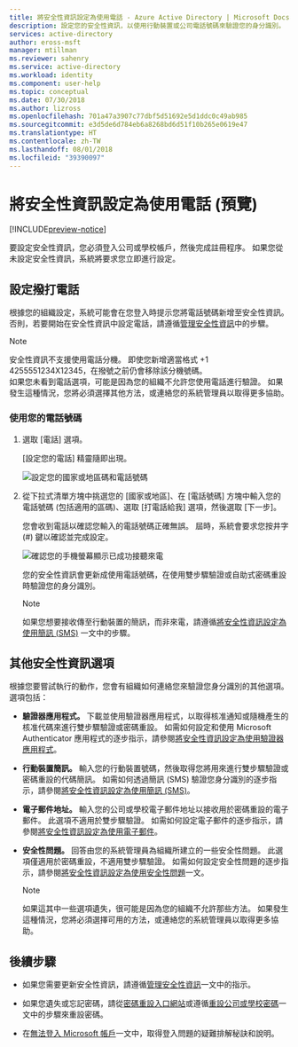 ```yaml
---
title: 將安全性資訊設定為使用電話 - Azure Active Directory | Microsoft Docs
description: 設定您的安全性資訊，以使用行動裝置或公司電話號碼來驗證您的身分識別。
services: active-directory
author: eross-msft
manager: mtillman
ms.reviewer: sahenry
ms.service: active-directory
ms.workload: identity
ms.component: user-help
ms.topic: conceptual
ms.date: 07/30/2018
ms.author: lizross
ms.openlocfilehash: 701a47a3907c77dbf5d51692e5d1ddc0c49ab985
ms.sourcegitcommit: e3d5de6d784eb6a8268bd6d51f10b265e0619e47
ms.translationtype: HT
ms.contentlocale: zh-TW
ms.lasthandoff: 08/01/2018
ms.locfileid: "39390097"
---
```

# <a name="set-up-security-info-to-use-phone-calls-preview"></a>將安全性資訊設定為使用電話 (預覽)

[!INCLUDE[preview-notice](../../../includes/active-directory-end-user-preview-notice-security-info.md)]

要設定安全性資訊，您必須登入公司或學校帳戶，然後完成註冊程序。 如果您從未設定安全性資訊，系統將要求您立即進行設定。

## <a name="set-up-phone-calls"></a>設定撥打電話

根據您的組織設定，系統可能會在您登入時提示您將電話號碼新增至安全性資訊。 否則，若要開始在安全性資訊中設定電話，請遵循[管理安全性資訊](security-info-manage-settings.md)中的步驟。

>[!Note]
>安全性資訊不支援使用電話分機。 即使您新增適當格式 +1 4255551234X12345，在撥號之前仍會移除該分機號碼。<br>如果您未看到電話選項，可能是因為您的組織不允許您使用電話進行驗證。 如果發生這種情況，您將必須選擇其他方法，或連絡您的系統管理員以取得更多協助。

### <a name="to-use-your-phone-number"></a>使用您的電話號碼

1. 選取 [電話] 選項。

    [設定您的電話] 精靈隨即出現。

    ![設定您的國家或地區碼和電話號碼](media/security-info/security-info-keep-secure-setup-phone.png)

2. 從下拉式清單方塊中挑選您的 [國家或地區]、在 [電話號碼] 方塊中輸入您的電話號碼 (包括適用的區碼)、選取 [打電話給我] 選項，然後選取 [下一步]。

    您會收到電話以確認您輸入的電話號碼正確無誤。 屆時，系統會要求您按井字 (#) 鍵以確認並完成設定。

    ![確認您的手機螢幕顯示已成功接聽來電](media/security-info/security-info-keep-secure-verify-phone-call.png)

    您的安全性資訊會更新成使用電話號碼，在使用雙步驟驗證或自助式密碼重設時驗證您的身分識別。

    >[!Note]
    >如果您想要接收傳至行動裝置的簡訊，而非來電，請遵循[將安全性資訊設定為使用簡訊 (SMS)](security-info-setup-text-msg.md) 一文中的步驟。

## <a name="additional-security-info-options"></a>其他安全性資訊選項

根據您要嘗試執行的動作，您會有組織如何連絡您來驗證您身分識別的其他選項。 選項包括：

- **驗證器應用程式。** 下載並使用驗證器應用程式，以取得核准通知或隨機產生的核准代碼來進行雙步驟驗證或密碼重設。 如需如何設定和使用 Microsoft Authenticator 應用程式的逐步指示，請參閱[將安全性資訊設定為使用驗證器應用程式](security-info-setup-auth-app.md)。

- **行動裝置簡訊。** 輸入您的行動裝置號碼，然後取得您將用來進行雙步驟驗證或密碼重設的代碼簡訊。 如需如何透過簡訊 (SMS) 驗證您身分識別的逐步指示，請參閱[將安全性資訊設定為使用簡訊 (SMS)](security-info-setup-text-msg.md)。

- **電子郵件地址。** 輸入您的公司或學校電子郵件地址以接收用於密碼重設的電子郵件。 此選項不適用於雙步驟驗證。 如需如何設定電子郵件的逐步指示，請參閱[將安全性資訊設定為使用電子郵件](security-info-setup-email.md)。

- **安全性問題。** 回答由您的系統管理員為組織所建立的一些安全性問題。 此選項僅適用於密碼重設，不適用雙步驟驗證。 如需如何設定安全性問題的逐步指示，請參閱[將安全性資訊設定為使用安全性問題](security-info-setup-questions.md)一文。
    
    >[!Note]
    >如果這其中一些選項遺失，很可能是因為您的組織不允許那些方法。 如果發生這種情況，您將必須選擇可用的方法，或連絡您的系統管理員以取得更多協助。

## <a name="next-steps"></a>後續步驟

- 如果您需要更新安全性資訊，請遵循[管理安全性資訊](security-info-manage-settings.md)一文中的指示。

- 如果您遺失或忘記密碼，請從[密碼重設入口網站](https://passwordreset.microsoftonline.com/)或遵循[重設公司或學校密碼](user-help-reset-password.md)一文中的步驟來重設密碼。

- 在[無法登入 Microsoft 帳戶](https://support.microsoft.com/help/12429/microsoft-account-sign-in-cant)一文中，取得登入問題的疑難排解秘訣和說明。